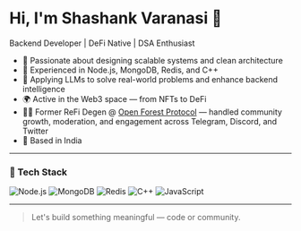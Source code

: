 # Hi, I'm Shashank Varanasi 👋

Backend Developer | DeFi Native | DSA Enthusiast

- 🧠 Passionate about designing scalable systems and clean architecture  
- 🔁 Experienced in Node.js, MongoDB, Redis, and C++  
- 🤖 Applying LLMs to solve real-world problems and enhance backend intelligence
- 🌍 Active in the Web3 space — from NFTs to DeFi  
- 🧑‍💼 Former ReFi Degen @ [Open Forest Protocol](https://www.openforestprotocol.org/) — handled community growth, moderation, and engagement across Telegram, Discord, and Twitter  
- 📍 Based in India

---

### 🧰 Tech Stack

![Node.js](https://img.shields.io/badge/Node.js-339933?logo=node.js&logoColor=white&style=flat)
![MongoDB](https://img.shields.io/badge/MongoDB-47A248?logo=mongodb&logoColor=white&style=flat)
![Redis](https://img.shields.io/badge/Redis-DC382D?logo=redis&logoColor=white&style=flat)
![C++](https://img.shields.io/badge/C++-00599C?logo=c%2B%2B&logoColor=white&style=flat)
![JavaScript](https://img.shields.io/badge/JavaScript-F7DF1E?logo=javascript&logoColor=black&style=flat)

---

> Let's build something meaningful — code or community.
